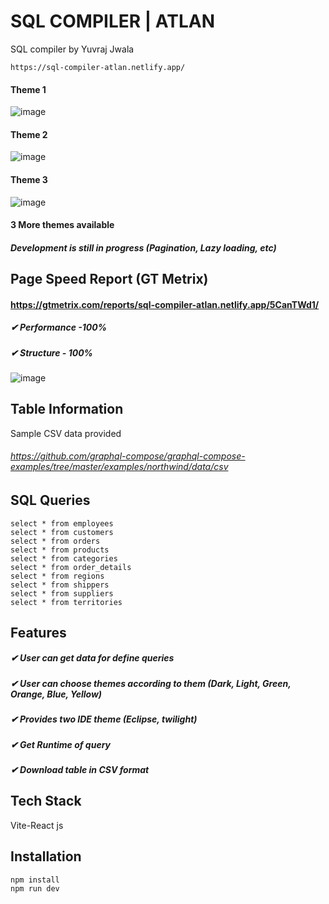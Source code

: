 # SQL COMPILER | ATLAN

SQL compiler by Yuvraj Jwala
```
https://sql-compiler-atlan.netlify.app/
```

#### Theme 1
![image](https://user-images.githubusercontent.com/74554809/167290867-9c9fb366-f0e0-43c0-b19c-ac14d3de1996.png)
#### Theme 2
![image](https://user-images.githubusercontent.com/74554809/167290888-88400ed3-5d27-4aee-83a2-1ffaabd91ac0.png)
#### Theme 3
![image](https://user-images.githubusercontent.com/74554809/167290918-b4d9b6e0-c289-4e24-818a-89b3d59ee38d.png)
#### 3 More themes available 

##### Development is still in progress (Pagination, Lazy loading, etc)


## Page Speed Report (GT Metrix)
#### https://gtmetrix.com/reports/sql-compiler-atlan.netlify.app/5CanTWd1/
##### ✔ Performance -100% 
##### ✔ Structure - 100%
![image](https://user-images.githubusercontent.com/74554809/167290743-6aa75a67-93f2-4ddb-9924-e84279a6019d.png)

## Table Information
Sample CSV data provided
###### https://github.com/graphql-compose/graphql-compose-examples/tree/master/examples/northwind/data/csv

## SQL Queries
```
select * from employees
select * from customers
select * from orders
select * from products
select * from categories
select * from order_details
select * from regions
select * from shippers
select * from suppliers
select * from territories
```
## Features
##### ✔ User can get data for define queries
##### ✔ User can choose themes according to them (Dark, Light, Green, Orange, Blue, Yellow)
##### ✔ Provides two IDE theme (Eclipse, twilight)
##### ✔ Get Runtime of query
##### ✔ Download table in CSV format

## Tech Stack
Vite-React js
## Installation
```bash
npm install
npm run dev
```
